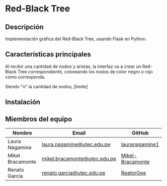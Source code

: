 # Red-Black Tree

## Descripción
Implementación gráfica del Red-Black Tree, usando Flask en Python.

## Características principales
Al recibir una cantidad de nodos y aristas, la interfaz va a crear un Red-Black Tree correspondiente, coloreando los nodos de color negro o rojo como corresponda.

Siendo "n" la cantidad de nodos, [límite]

## Instalación

## Miembros del equipo 

| Nombre              | Email                          | GitHub    |
|---------------------|--------------------------------|----------------|
| Laura Nagamine      | laura.nagamine@utec.edu.pe     | [lauranagamine1](https://github.com/lauranagamine1) |
| Mikel Bracamonte    | mikel.bracamonte@utec.edu.pe   | [Mikel-Bracamonte](https://github.com/Mikel-Bracamonte) |
| Renato García       | renato.garcia@utec.edu.pe       | [ReatorGee](https://github.com/ReatorGee) |
